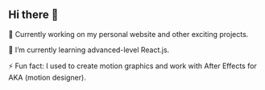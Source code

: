 ## Hi there 👋

🔭 Currently working on my personal website and other exciting projects.

🌱 I’m currently learning advanced-level React.js.

⚡ Fun fact: I used to create motion graphics and work with After Effects for AKA (motion designer).
